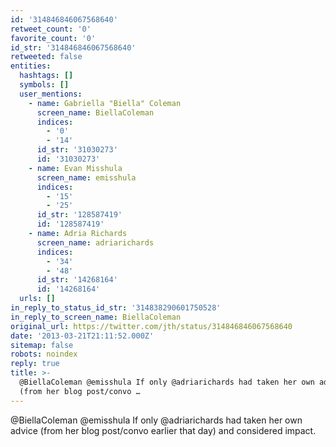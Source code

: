 ```yaml
---
id: '314846846067568640'
retweet_count: '0'
favorite_count: '0'
id_str: '314846846067568640'
retweeted: false
entities:
  hashtags: []
  symbols: []
  user_mentions:
    - name: Gabriella "Biella" Coleman
      screen_name: BiellaColeman
      indices:
        - '0'
        - '14'
      id_str: '31030273'
      id: '31030273'
    - name: Evan Misshula
      screen_name: emisshula
      indices:
        - '15'
        - '25'
      id_str: '128587419'
      id: '128587419'
    - name: Adria Richards
      screen_name: adriarichards
      indices:
        - '34'
        - '48'
      id_str: '14268164'
      id: '14268164'
  urls: []
in_reply_to_status_id_str: '314838290601750528'
in_reply_to_screen_name: BiellaColeman
original_url: https://twitter.com/jth/status/314846846067568640
date: '2013-03-21T21:11:52.000Z'
sitemap: false
robots: noindex
reply: true
title: >-
  @BiellaColeman @emisshula If only @adriarichards had taken her own advice
  (from her blog post/convo …
---
```


@BiellaColeman @emisshula If only @adriarichards had taken her own advice (from her blog post/convo earlier that day) and considered impact.